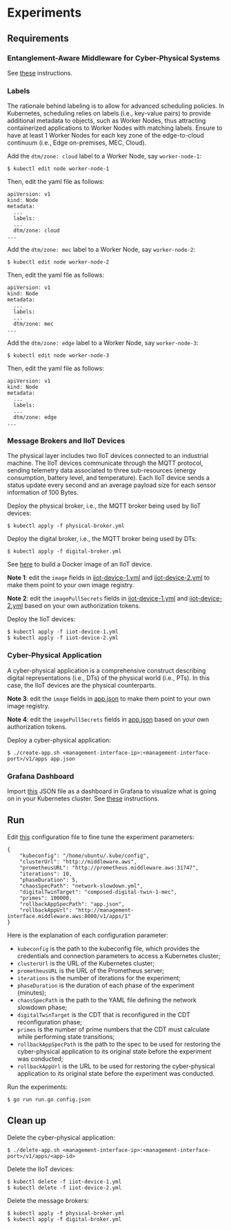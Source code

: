 # Experiments

## Requirements

### Entanglement-Aware Middleware for Cyber-Physical Systems

See [these](../entanglement-aware-middleware) instructions.

### Labels

The rationale behind labeling is to allow for advanced scheduling policies. 
In Kubernetes, scheduling relies on labels (i.e., key-value pairs) to provide additional metadata to objects, such as Worker Nodes, thus attracting containerized applications to Worker Nodes with matching labels.
Ensure to have at least 1 Worker Nodes for each key zone of the edge-to-cloud continuum (i.e., Edge on-premises, MEC, Cloud).

Add the `dtm/zone: cloud` label to a Worker Node, say `worker-node-1`:
```
$ kubectl edit node worker-node-1
```

Then, edit the yaml file as follows:
```
apiVersion: v1
kind: Node
metadata:
  ...
  labels:
  ...
  dtm/zone: cloud
...
```

Add the `dtm/zone: mec` label to a Worker Node, say `worker-node-2`:
```
$ kubectl edit node worker-node-2
```

Then, edit the yaml file as follows:
```
apiVersion: v1
kind: Node
metadata:
  ...
  labels:
  ...
  dtm/zone: mec
...
```

Add the `dtm/zone: edge` label to a Worker Node, say `worker-node-3`:
```
$ kubectl edit node worker-node-3
```

Then, edit the yaml file as follows:
```
apiVersion: v1
kind: Node
metadata:
  ...
  labels:
  ...
  dtm/zone: edge
...
```

### Message Brokers and IIoT Devices

The physical layer includes two IIoT devices connected to an industrial machine. 
The IIoT devices communicate through the MQTT protocol, sending telemetry data associated to three sub-resources (energy consumption, battery level, and temperature). 
Each IIoT device sends a status update every second and an average payload size for each sensor information of 100 Bytes.

Deploy the physical broker, i.e., the MQTT broker being used by IIoT devices:
```
$ kubectl apply -f physical-broker.yml
```

Deploy the digital broker, i.e., the MQTT broker being used by DTs:
```
$ kubectl apply -f digital-broker.yml
```

See [here](../iiot-device) to build a Docker image of an IIoT device.

**Note 1**: edit the `image` fields in [iiot-device-1.yml](iiot-device-1.yml) and [iiot-device-2.yml](iiot-device-2.yml) to make them point to your own image registry.

**Note 2**: edit the `imagePullSecrets` fields in [iiot-device-1.yml](iiot-device-1.yml) and [iiot-device-2.yml](iiot-device-2.yml) based on your own authorization tokens.

Deploy the IIoT devices:
```
$ kubectl apply -f iiot-device-1.yml
$ kubectl apply -f iiot-device-2.yml
```

### Cyber-Physical Application

A cyber-physical application is a comprehensive construct describing digital representations (i.e., DTs) of the physical world (i.e., PTs). 
In this case, the IIoT devices are the physical counterparts.

**Note 3**: edit the `image` fields in [app.json](app.json) to make them point to your own image registry.

**Note 4**: edit the `imagePullSecrets` fields in [app.json](app.json) based on your own authorization tokens.

Deploy a cyber-physical application:
```
$ ./create-app.sh <management-interface-ip>:<management-interface-port>/v1/apps app.json
```

### Grafana Dashboard

Import [this](dashboard.json) JSON file as a dashboard in Grafana to visualize what is going on in your Kubernetes cluster. 
See [these](https://grafana.com/docs/grafana/latest/dashboards/manage-dashboards/#import-a-dashboard) instructions.

## Run

Edit [this](config.json) configuration file to fine tune the experiment parameters:
```
{
	"kubeconfig": "/home/ubuntu/.kube/config",
	"clusterUrl": "http://middleware.aws",
	"prometheusURL": "http://prometheus.middleware.aws:31747",
	"iterations": 10,
	"phaseDuration": 5,
	"chaosSpecPath": "network-slowdown.yml",
	"digitalTwinTarget": "composed-digital-twin-1-mec",
	"primes": 100000,
	"rollbackAppSpecPath": "app.json",
	"rollbackAppUrl": "http://management-interface.middleware.aws:8080/v1/apps/1"
}
```

Here is the explanation of each configuration parameter:
* `kubeconfig` is the path to the kubeconfig file, which provides the credentials and connection parameters to access a Kubernetes cluster;
* `clusterUrl` is the URL of the Kubernetes cluster;
* `prometheusURL` is the URL of the Prometheus server;
* `iterations` is the number of iterations for the experiment;
* `phaseDuration` is the duration of each phase of the experiment (minutes);
* `chaosSpecPath` is the path to the YAML file defining the network slowdown phase;
* `digitalTwinTarget` is the CDT that is reconfigured in the CDT reconfiguration phase;
* `primes` is the number of prime numbers that the CDT must calculate while performing state transitions;
* `rollbackAppSpecPath` is the path to the spec to be used for restoring the cyber-physical application to its original state before the experiment was conducted;
* `rollbackAppUrl` is the URL to be used for restoring the cyber-physical application to its original state before the experiment was conducted.

Run the experiments:
```
$ go run run.go config.json
```

## Clean up

Delete the cyber-physical application:
```
$ ./delete-app.sh <management-interface-ip>:<management-interface-port>/v1/apps/<app-id>
```

Delete the IIoT devices:
```
$ kubectl delete -f iiot-device-1.yml
$ kubectl delete -f iiot-device-2.yml
```

Delete the message brokers:
```
$ kubectl apply -f physical-broker.yml
$ kubectl apply -f digital-broker.yml
```

